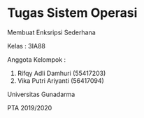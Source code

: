 # Tugas Sistem Operasi
Membuat Enksripsi Sederhana

Kelas : 3IA88

Anggota Kelompok :
1. Rifqy Adli Damhuri (55417203) 
2. Vika Putri Ariyanti (56417094)

Universitas Gunadarma

PTA 2019/2020
